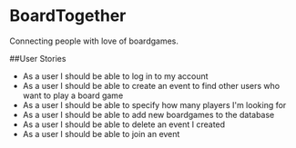 # BoardTogether
Connecting people with love of boardgames.

##User Stories
* As a user I should be able to log in to my account
* As a user I should be able to create an event to find other users who want to play a board game
* As a user I should be able to specify how many players I'm looking for
* As a user I should be able to add new boardgames to the database 
* As a user I should be able to delete an event I created
* As a user I should be able to join an event
